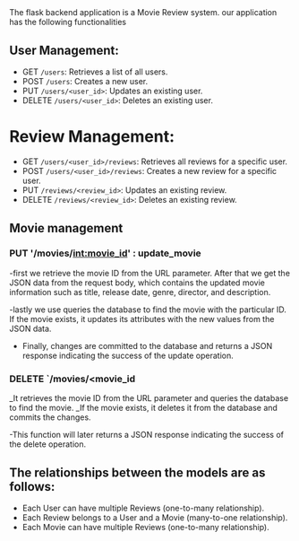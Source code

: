 ##
The flask backend  application  is a Movie Review system. 
our application has the following functionalities  

## User Management:
   - GET `/users`: Retrieves a list of all users.
   - POST `/users`: Creates a new user.
   - PUT `/users/<user_id>`: Updates an existing user.
   - DELETE `/users/<user_id>`: Deletes an existing user.

# Review Management:
   - GET `/users/<user_id>/reviews`: Retrieves all reviews for a specific user.
   - POST `/users/<user_id>/reviews`: Creates a new review for a specific user.
   - PUT `/reviews/<review_id>`: Updates an existing review.
   - DELETE `/reviews/<review_id>`: Deletes an existing review.
## Movie management
### PUT '/movies/<int:movie_id>' : update_movie
-first  we retrieve the movie ID from the URL parameter. After that we get the JSON data from the request body, which contains the updated movie information such as title, release date, genre, director, and description.

-lastly we use  queries the database to find the movie with the particular ID. If the movie exists, it updates its attributes with the new values from the JSON data.
- Finally, changes are committed  to the database and returns a JSON response indicating the success of the update operation.
 ### DELETE `/movies/<movie_id  
 _It retrieves the movie ID from the URL parameter and queries the database to find the movie. 
 _If the movie exists, it deletes it from the database and commits the changes. 
 
 -This  function will later returns a JSON response indicating the success of the delete operation.

## The relationships between the models are as follows:
- Each User can have multiple Reviews (one-to-many relationship).
- Each Review belongs to a User and a Movie (many-to-one relationship).
- Each Movie can have multiple Reviews (one-to-many relationship).



##





